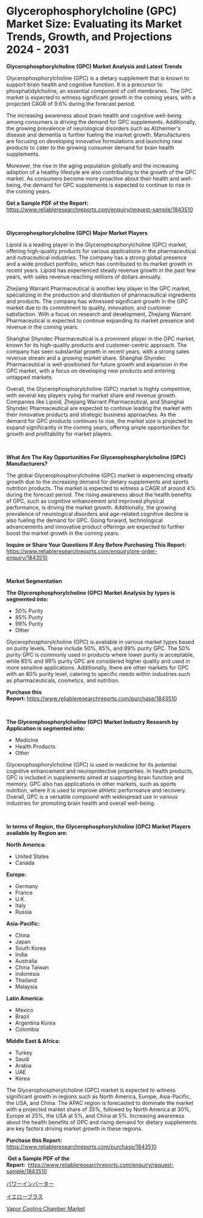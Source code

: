 <p><h1>Glycerophosphorylcholine (GPC) Market Size: Evaluating its Market Trends, Growth, and Projections 2024 - 2031</h1></p><p><strong>Glycerophosphorylcholine (GPC) Market Analysis and Latest Trends</strong></p>
<p><p>Glycerophosphorylcholine (GPC) is a dietary supplement that is known to support brain health and cognitive function. It is a precursor to phosphatidylcholine, an essential component of cell membranes. The GPC market is expected to witness significant growth in the coming years, with a projected CAGR of 9.6% during the forecast period.</p><p>The increasing awareness about brain health and cognitive well-being among consumers is driving the demand for GPC supplements. Additionally, the growing prevalence of neurological disorders such as Alzheimer's disease and dementia is further fueling the market growth. Manufacturers are focusing on developing innovative formulations and launching new products to cater to the growing consumer demand for brain health supplements.</p><p>Moreover, the rise in the aging population globally and the increasing adoption of a healthy lifestyle are also contributing to the growth of the GPC market. As consumers become more proactive about their health and well-being, the demand for GPC supplements is expected to continue to rise in the coming years.</p></p>
<p><strong>Get a Sample PDF of the Report:&nbsp;</strong> <a href="https://www.reliableresearchreports.com/enquiry/request-sample/1843510">https://www.reliableresearchreports.com/enquiry/request-sample/1843510</a></p>
<p>&nbsp;</p>
<p><strong>Glycerophosphorylcholine (GPC) Major Market Players</strong></p>
<p><p>Lipoid is a leading player in the Glycerophosphorylcholine (GPC) market, offering high-quality products for various applications in the pharmaceutical and nutraceutical industries. The company has a strong global presence and a wide product portfolio, which has contributed to its market growth in recent years. Lipoid has experienced steady revenue growth in the past few years, with sales revenue reaching millions of dollars annually.</p><p>Zhejiang Warrant Pharmaceutical is another key player in the GPC market, specializing in the production and distribution of pharmaceutical ingredients and products. The company has witnessed significant growth in the GPC market due to its commitment to quality, innovation, and customer satisfaction. With a focus on research and development, Zhejiang Warrant Pharmaceutical is expected to continue expanding its market presence and revenue in the coming years.</p><p>Shanghai Shyndec Pharmaceutical is a prominent player in the GPC market, known for its high-quality products and customer-centric approach. The company has seen substantial growth in recent years, with a strong sales revenue stream and a growing market share. Shanghai Shyndec Pharmaceutical is well-positioned for future growth and expansion in the GPC market, with a focus on developing new products and entering untapped markets.</p><p>Overall, the Glycerophosphorylcholine (GPC) market is highly competitive, with several key players vying for market share and revenue growth. Companies like Lipoid, Zhejiang Warrant Pharmaceutical, and Shanghai Shyndec Pharmaceutical are expected to continue leading the market with their innovative products and strategic business approaches. As the demand for GPC products continues to rise, the market size is projected to expand significantly in the coming years, offering ample opportunities for growth and profitability for market players.</p></p>
<p>&nbsp;</p>
<p><strong>What Are The Key Opportunities For Glycerophosphorylcholine (GPC) Manufacturers?</strong></p>
<p><p>The global Glycerophosphorylcholine (GPC) market is experiencing steady growth due to the increasing demand for dietary supplements and sports nutrition products. The market is expected to witness a CAGR of around 4% during the forecast period. The rising awareness about the health benefits of GPC, such as cognitive enhancement and improved physical performance, is driving the market growth. Additionally, the growing prevalence of neurological disorders and age-related cognitive decline is also fueling the demand for GPC. Going forward, technological advancements and innovative product offerings are expected to further boost the market growth in the coming years.</p></p>
<p><strong>Inquire or Share Your Questions If Any Before Purchasing This Report:</strong> <a href="https://www.reliableresearchreports.com/enquiry/pre-order-enquiry/1843510">https://www.reliableresearchreports.com/enquiry/pre-order-enquiry/1843510</a></p>
<p>&nbsp;</p>
<p><strong>Market Segmentation</strong></p>
<p><strong>The Glycerophosphorylcholine (GPC) Market Analysis by types is segmented into:</strong></p>
<p><ul><li>50% Purity</li><li>85% Purity</li><li>99% Purity</li><li>Other</li></ul></p>
<p><p>Glycerophosphorylcholine (GPC) is available in various market types based on purity levels. These include 50%, 85%, and 99% purity GPC. The 50% purity GPC is commonly used in products where lower purity is acceptable, while 85% and 99% purity GPC are considered higher quality and used in more sensitive applications. Additionally, there are other markets for GPC with an 80% purity level, catering to specific needs within industries such as pharmaceuticals, cosmetics, and nutrition.</p></p>
<p><strong>Purchase this Report:&nbsp;</strong><a href="https://www.reliableresearchreports.com/purchase/1843510">https://www.reliableresearchreports.com/purchase/1843510</a></p>
<p>&nbsp;</p>
<p><strong>The Glycerophosphorylcholine (GPC) Market Industry Research by Application is segmented into:</strong></p>
<p><ul><li>Medicine</li><li>Health Products</li><li>Other</li></ul></p>
<p><p>Glycerophosphorylcholine (GPC) is used in medicine for its potential cognitive enhancement and neuroprotective properties. In health products, GPC is included in supplements aimed at supporting brain function and memory. GPC also has applications in other markets, such as sports nutrition, where it is used to improve athletic performance and recovery. Overall, GPC is a versatile compound with widespread use in various industries for promoting brain health and overall well-being.</p></p>
<p>&nbsp;</p>
<p><strong>In terms of Region, the Glycerophosphorylcholine (GPC) Market Players available by Region are:</strong></p>
<p>
    <p> <strong> North America: </strong>
        <ul>
            <li>United States</li>
            <li>Canada</li>
        </ul>
        </p> 
    <p> <strong> Europe: </strong>
        <ul>
            <li>Germany</li>
            <li>France</li>
            <li>U.K.</li>
            <li>Italy</li>
            <li>Russia</li>
        </ul>
        </p> 
    <p> <strong> Asia-Pacific: </strong>
        <ul>
            <li>China</li>
            <li>Japan</li>
            <li>South Korea</li>
            <li>India</li>
            <li>Australia</li>
            <li>China Taiwan</li>
            <li>Indonesia</li>
            <li>Thailand</li>
            <li>Malaysia</li>
        </ul>
        </p> 
    <p> <strong> Latin America: </strong>
        <ul>
            <li>Mexico</li>
            <li>Brazil</li>
            <li>Argentina Korea</li>
            <li>Colombia</li>
        </ul>
        </p> 
    <p> <strong> Middle East & Africa: </strong>
        <ul>
            <li>Turkey</li>
            <li>Saudi</li>
            <li>Arabia</li>
            <li>UAE</li>
            <li>Korea</li>
        </ul>
    </p>
    </p>
<p><p>The Glycerophosphorylcholine (GPC) market is expected to witness significant growth in regions such as North America, Europe, Asia-Pacific, the USA, and China. The APAC region is forecasted to dominate the market with a projected market share of 35%, followed by North America at 30%, Europe at 25%, the USA at 5%, and China at 5%. Increasing awareness about the health benefits of GPC and rising demand for dietary supplements are key factors driving market growth in these regions.</p></p>
<p><strong>Purchase this Report: </strong><a href="https://www.reliableresearchreports.com/purchase/1843510">https://www.reliableresearchreports.com/purchase/1843510</a></p>
<p>&nbsp;<strong>Get a Sample PDF of the Report:&nbsp;&nbsp;</strong><a href="https://www.reliableresearchreports.com/enquiry/request-sample/1843510">https://www.reliableresearchreports.com/enquiry/request-sample/1843510</a></p>
<p><strong></strong></p>
<p><p><a href="https://medium.com/@a.d.michael1/2024%E5%B9%B4%E3%81%8B%E3%82%892031%E5%B9%B4%E3%81%BE%E3%81%A7%E3%81%AE%E6%9C%9F%E9%96%93%E3%81%AB%E4%BA%88%E6%B8%AC%E3%81%95%E3%82%8C%E3%81%9F%E3%83%91%E3%83%AF%E3%83%BC%E3%82%A4%E3%83%B3%E3%83%90%E3%83%BC%E3%82%BF%E5%B8%82%E5%A0%B4%E3%81%AE%E5%88%86%E6%9E%90%E3%81%A8%E3%82%B5%E3%82%A4%E3%82%BA-89cb835caff0">パワーインバーター</a></p><p><a href="https://medium.com/@terrelliemann565620/%E9%BB%84%E9%8A%85%E5%B8%82%E5%A0%B4-2031%E5%B9%B4%E3%81%BE%E3%81%A7%E3%81%AE%E3%83%88%E3%83%AC%E3%83%B3%E3%83%89-%E4%BA%88%E6%B8%AC-%E7%AB%B6%E4%BA%89%E5%88%86%E6%9E%90-7c786e937328">イエローブラス</a></p><p><a href="https://unruly-ladybug-44b.notion.site/Vapor-Cooling-Chamber-Market-Offer-Valuable-Insights-into-Market-Size-Market-Share-Market-Trends--093f0bf4323d4758803e06a07fec25ca">Vapor Cooling Chamber Market</a></p></p>